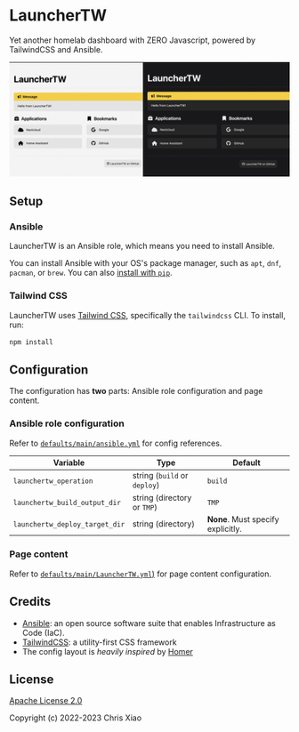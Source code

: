 # LauncherTW

Yet another homelab dashboard with ZERO Javascript, powered by TailwindCSS and Ansible.

![Screenshot](.github/screenshot.png)

## Setup

### Ansible

LauncherTW is an Ansible role, which means you need to install Ansible.

You can install Ansible with your OS's package manager, such as `apt`, `dnf`, `pacman`, or `brew`. You can also [install with `pip`](https://docs.ansible.com/ansible/latest/installation_guide/intro_installation.html).

### Tailwind CSS

LauncherTW uses [Tailwind CSS](https://tailwindcss.com/), specifically the `tailwindcss` CLI. To install, run:

```sh
npm install
```

## Configuration

The configuration has **two** parts: Ansible role configuration and page content.

### Ansible role configuration

Refer to [`defaults/main/ansible.yml`](defaults/main/ansible.yml) for config references.

| Variable                       | Type                         | Default                            |
| ------------------------------ | ---------------------------- | ---------------------------------- |
| `launchertw_operation`         | string (`build` or `deploy`) | `build`                            |
| `launchertw_build_output_dir`  | string (directory or `TMP`)  | `TMP`                              |
| `launchertw_deploy_target_dir` | string (directory)           | **None**. Must specify explicitly. |

### Page content

Refer to [`defaults/main/LauncherTW.yml`)](defaults/main/LauncherTW.yml) for page content configuration.

## Credits

- [Ansible](https://docs.ansible.com/): an open source software suite that enables Infrastructure as Code (IaC).
- [TailwindCSS](https://tailwindcss.com/): a utility-first CSS framework
- The config layout is *heavily inspired* by [Homer](https://github.com/bastienwirtz/homer)

## License

[Apache License 2.0](LICENSE)

Copyright (c) 2022-2023 Chris Xiao

